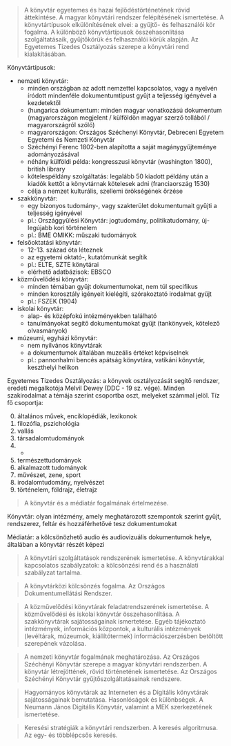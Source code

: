 > A könyvtár egyetemes és hazai fejlődéstörténetének rövid áttekintése. A magyar könyvtári rendszer felépítésének ismertetése.
> A könyvtártípusok elkülönítésének elvei: a gyűjtő- és felhasználói kör fogalma. A különböző könyvtártípusok összehasonlítása szolgáltatásaik, gyűjtőkörük és felhasználói körük alapján.
> Az Egyetemes Tizedes Osztályozás szerepe a könyvtári rend kialakításában.

Könyvtártípusok:

 - nemzeti könyvtár:
   + minden országban az adott nemzettel kapcsolatos, vagy a nyelvén íródott mindenféle dokumentumtípust gyűjt a teljesség igényével a kezdetektől
   + (hungarica dokumentum: minden magyar vonatkozású dokumentum (magyarországon megjelent / külföldön magyar szerző tollából / magyarországról szóló)
   + magyarországon: Országos Széchenyi Könyvtár, Debreceni Egyetem Egyetemi és Nemzeti Könyvtár
   + Széchényi Ferenc 1802-ben alapította a saját magánygyűjteménye adományozásával
   + néhány külföldi példa: kongresszusi könyvtár (washington 1800), british library
   + kötelespéldány szolgáltatás: legalább 50 kiadott példány után a kiadók kettőt a könyvtárnak kötelesek adni (franciaország 1530)
   + célja a nemzet kulturális, szellemi örökségének őrzése
 - szakkönyvtár:
   + egy bizonyos tudomány-, vagy szakterület dokumentumait gyűjti a teljesség igényével
   + pl.: Országgyűlési Könyvtár: jogtudomány, politikatudomány, új-legújabb kori történelem
   + pl.: BME OMIKK: műszaki tudományok
 - felsőoktatási könyvtár:
   + 12-13. század óta léteznek
   + az egyetemi oktató-, kutatómunkát segítik
   + pl.: ELTE, SZTE könytárai
   + elérhető adatbázisok: EBSCO
 - közművelődési könyvtár:
   + minden témában gyűjt dokumentumokat, nem túl specifikus
   + minden korosztály igényeit kielégíti, szórakoztató irodalmat gyűjt
   + pl.: FSZEK (1904)
 - iskolai könyvtár:
   + alap- és középfokú intézményekben található
   + tanulmányokat segítő dokumentumokat gyűjt (tankönyvek, kötelező olvasmányok)
 - múzeumi, egyházi könyvtár:
   + nem nyilvános könyvtárak
   + a dokumentumok általában muzeális értéket képviselnek
   + pl.: pannonhalmi bencés apátság könyvtára, vatikáni könyvtár, keszthelyi helikon

Egyetemes Tizedes Osztályozás: a könyvek osztályozását segítő rendszer, eredeti megalkotója Melvil Dewey (DDC - 19 sz. vége).
Minden szakirodalmat a témája szerint csoportba oszt, melyeket számmal jelöl. Tíz fő csoportja:

 0. általános művek, enciklopédiák, lexikonok
 1. filozófia, pszichológia
 2. vallás
 3. társadalomtudományok
 4. -
 5. természettudományok
 6. alkalmazott tudományok
 7. művészet, zene, sport
 8. irodalomtudomány, nyelvészet
 9. történelem, földrajz, életrajz


> A könyvtár és a médiatár fogalmának értelmezése.

Könyvtár: olyan intézmény, amely meghatározott szempontok szerint gyűjt, rendszerez, feltár és hozzáférhetővé tesz dokumentumokat

Médiatár: a kölcsönözhető audio és audiovizuális dokumentumok helye, általában a könyvtár részét képezi

> A könyvtári szolgáltatások rendszerének ismertetése. A könyvtárakkal kapcsolatos szabályzatok: a kölcsönzési rend és a használati szabályzat tartalma.

> A könyvtárközi kölcsönzés fogalma. Az Országos Dokumentumellátási Rendszer.

> A közművelődési könyvtárak feladatrendszerének ismertetése. A közművelődési és iskolai könyvtár összehasonlítása. A szakkönyvtárak sajátosságainak ismertetése.
> Egyéb tájékoztató intézmények, információs központok, a kulturális intézmények (levéltárak, múzeumok, kiállítótermek) információszerzésben betöltött szerepének vázolása.

> A nemzeti könyvtár fogalmának meghatározása. Az Országos Széchényi Könyvtár szerepe a magyar könyvtári rendszerben. A könyvtár létrejöttének, rövid történetének ismertetése.
> Az Országos Széchényi Könyvtár gyűjtőszolgáltatásainak rendszere.

> Hagyományos könyvtárak az Interneten és a Digitális könyvtárak sajátosságainak bemutatása. Hasonlóságok és különbségek.
> A Neumann János Digitális Könyvtár, valamint a MEK szerkezetének ismertetése.

> Keresési stratégiák a könyvtári rendszerben. A keresés algoritmusa. Az egy- és többlépcsős keresés.
